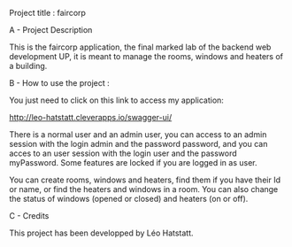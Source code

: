 Project title : faircorp

A - Project Description

This is the faircorp application, the final marked lab of the backend web development UP, it is meant to manage the rooms, windows and heaters of a building.

B - How to use the project :

You just need to click on this link to access my application:

http://leo-hatstatt.cleverapps.io/swagger-ui/

There is a normal user and an admin user, you can access to an admin session with the login admin and the password password, and you can acces to an user session with the login user and the password myPassword. Some features are locked if you are logged in as user.

You can create rooms, windows and heaters, find them if you have their Id or name, or find the heaters and windows in a room. You can also change the status of windows (opened or closed) and heaters (on or off).

C - Credits

This project has been developped by Léo Hatstatt.
